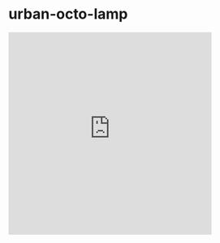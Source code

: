 # urban-octo-lamp
<html>
  <body>
<iframe width="400" height="400" src="https://www.youtube.com/embed/dQw4w9WgXcQ?autoplay=1" title="YouTube video player" frameborder="0" allow="accelerometer; autoplay; clipboard-write; encrypted-media; gyroscope; picture-in-picture" allowfullscreen>
    </body>
</html>
